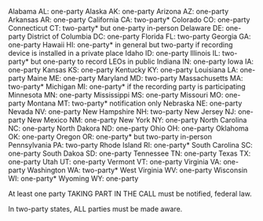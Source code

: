 Alabama                         AL: one-party
Alaska                          AK: one-party
Arizona                         AZ: one-party
Arkansas                        AR: one-party
California                      CA: two-party* 
Colorado                        CO: one-party
Connecticut                     CT: two-party* but one-party in-person
Delaware                        DE: one-party
District of Columbia            DC: one-party
Florida                         FL: two-party
Georgia                         GA: one-party
Hawaii                          HI: one-party* in general but two-party if recording device is installed in a private place
Idaho                           ID: one-party
Illinois                        IL: two-party* but one-party to record LEOs in public
Indiana                         IN: one-party
Iowa                            IA: one-party
Kansas                          KS: one-party
Kentucky                        KY: one-party
Louisiana                       LA: one-party
Maine                           ME: one-party
Maryland                        MD: two-party
Massachusetts                   MA: two-party*
Michigan                        MI: one-party* if the recording party is participating
Minnesota                       MN: one-party 
Mississippi                     MS: one-party
Missouri                        MO: one-party
Montana                         MT: two-party* notification only
Nebraska                        NE: one-party
Nevada                          NV: one-party
New Hampshire                   NH: two-party
New Jersey                      NJ: one-party
New Mexico                      NM: one-party
New York                        NY: one-party
North Carolina                  NC: one-party
North Dakora                    ND: one-party
Ohio                            OH: one-party
Oklahoma                        OK: one-party
Oregon                          OR: one-party* but two-party in-person
Pennsylvania                    PA: two-party
Rhode Island                    RI: one-party*
South Carolina                  SC: one-party
South Dakoa                     SD: one-party
Tennessee                       TN: one-party
Texas                           TX: one-party
Utah                            UT: one-party
Vermont                         VT: one-party
Virginia                        VA: one-party
Washington                      WA: two-party*
West Virginia                   WV: one-party
Wisconsin                       WI: one-party*
Wyoming                         WY: one-party

At least one party TAKING PART IN THE CALL must be notified, federal law.

In two-party states, ALL parties must be made aware.

